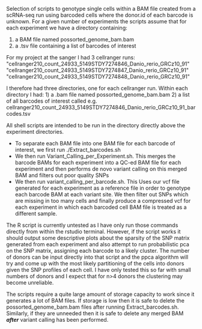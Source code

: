 Selection of scripts to genotype single cells within a BAM file created from a scRNA-seq run using barcoded cells
where the donor.id of each barcode is unknown. For a given number of experiments the scripts assume that for each experiment
we have a directory containing:
1) a BAM file named possorted_genome_bam.bam
2) a .tsv file containing a list of barcodes of interest

For my project at the sanger I had 3 cellranger runs: 
    "cellranger210_count_24933_5149STDY7274846_Danio_rerio_GRCz10_91"
    "cellranger210_count_24933_5149STDY7274847_Danio_rerio_GRCz10_91" 
    "cellranger210_count_24933_5149STDY7274848_Danio_rerio_GRCz10_91"

I therefore had three directories, one for each cellranger run. Within each directory I had:
    1) a .bam file named possorted_genome_bam.bam
    2) a list of all barcodes of interest called e.g. cellranger210_count_24933_5149STDY7274846_Danio_rerio_GRCz10_91_barcodes.tsv
    
All shell scripts are intended to be run in the directory directly above the experiment directories. 

- To separate each BAM file into one BAM file for each barcode of interest, we first run ./Extract_barcodes.sh
- We then run Variant_Calling_per_Experiment.sh. This merges the barcode BAMs for each experiment into a QC-ed BAM
  file for each experiment and then performs de novo variant calling on this merged BAM and filters out poor quality SNPs
- We then run variant_calling_per_barcode.sh. This Uses our vcf file generated for each experiment as a reference file in
  order to genotype each barcode BAM at each variant site. We then filter out SNPs which are missing in too many cells 
  and finally produce a compressed vcf for each experiment in which each barcoded cell BAM file is treated as a different
  sample.
  
  
  
The R script is currently untested as I have only run those commands directly from within the rstudio terminal. However, 
if the script works it should output some descriptive plots about the sparsity of the SNP matrix generated from each experiment
and also attempt to run probabilistic pca on the SNP matrix, assigning each barcode to a likely cluster. The number of donors
can be input directly into that script and the ppca algorithm will try and come up with the most likely partitioning of the 
cells into donors given the SNP profiles of each cell. I have only tested this so far with small numbers of donors and I expect
that for n>4 donors the clustering may become unreliable. 


The scripts require a quite large amount of storage capacity to work since it generates a lot of BAM files. If storage is low
then it is safe to delete the possorted_genome_bam.bam files after running Extract_barcodes.sh. Similarly, if they are unneeded
then it is safe to delete any merged BAM ***after*** variant calling has been performed. 
    
